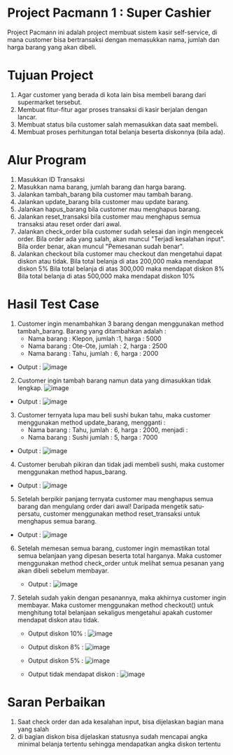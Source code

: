 # Project Pacmann 1 : Super Cashier
Project Pacmann ini adalah project membuat sistem kasir self-service, di mana customer bisa bertransaksi dengan
memasukkan nama, jumlah dan harga barang yang akan dibeli.

# Tujuan Project
1. Agar customer yang berada di kota lain bisa membeli barang dari supermarket tersebut.
2. Membuat fitur-fitur agar proses transaksi di kasir berjalan dengan lancar.
3. Membuat status bila customer salah memasukkan data saat membeli.
4. Membuat proses perhitungan total belanja beserta diskonnya (bila ada).

# Alur Program
1. Masukkan ID Transaksi
2. Masukkan nama barang, jumlah barang dan harga barang.
3. Jalankan tambah_barang bila customer mau tambah barang.
4. Jalankan update_barang bila customer mau update barang.
5. Jalankan hapus_barang bila customer mau menghapus barang.
6. Jalankan reset_transaksi bila customer mau menghapus semua transaksi atau reset order dari awal.
7. Jalankan check_order bila customer sudah selesai dan ingin mengecek order. 
Bila order ada yang salah, akan muncul "Terjadi kesalahan input". 
Bila order benar, akan muncul "Pemesanan sudah benar".
8. Jalankan checkout bila customer mau checkout dan mengetahui dapat diskon atau tidak.
Bila total belanja di atas 200,000 maka mendapat diskon 5%
Bila total belanja di atas 300,000 maka mendapat diskon 8%
Bila total belanja di atas 500,000 maka mendapat diskon 10%

# Hasil Test Case
1. Customer ingin menambahkan 3 barang dengan menggunakan method tambah_barang. 
Barang yang ditambahkan adalah :
    - Nama barang : Klepon, jumlah :1, harga : 5000
    - Nama barang : Ote-Ote, jumlah : 2, harga : 2500
    - Nama barang : Tahu, jumlah : 6, harga : 2000
  - Output :
   ![image](https://user-images.githubusercontent.com/127496480/230802742-61c57b98-de2d-4fa4-af64-b502b172aba8.png)
 
2. Customer ingin tambah barang namun data yang dimasukkan tidak lengkap.
 ![image](https://user-images.githubusercontent.com/127496480/230802916-b9b40e0d-f948-4bef-8a2c-dfba6092ac97.png)
  - Output :
  ![image](https://user-images.githubusercontent.com/127496480/230802931-5fea2b53-f9fe-4bb9-8f7d-940354b687d6.png)

3. Customer ternyata lupa mau beli sushi bukan tahu, maka customer menggunakan method update_barang, mengganti :
    - Nama barang : Tahu, jumlah : 6, harga : 2000, menjadi :
    - Nama barang : Sushi jumlah : 5, harga : 7000
  - Output :
   ![image](https://user-images.githubusercontent.com/127496480/230803298-547bf60c-a899-4593-ba3d-1ae278e3ca2a.png)

4. Customer berubah pikiran dan tidak jadi membeli sushi, maka customer menggunakan method hapus_barang. 
  - Output :
    ![image](https://user-images.githubusercontent.com/127496480/230803485-7fd07df6-9b31-4238-9da1-280b016a73cd.png)

5. Setelah berpikir panjang ternyata customer mau menghapus semua barang dan mengulang order dari awal! Daripada mengetik 
   satu-persatu, customer menggunakan method reset_transaksi untuk menghapus semua barang.
  - Output :
  ![image](https://user-images.githubusercontent.com/127496480/230803720-1fb79d24-32af-41a7-833f-3dbd13d6f0d6.png)

6. Setelah memesan semua barang, customer ingin memastikan total semua belanjaan yang dipesan beserta total harganya.
    Maka customer menggunakan method check_order untuk melihat semua pesanan yang akan dibeli sebelum membayar.
   - Output :
   ![image](https://user-images.githubusercontent.com/127496480/230803846-e1266516-3fa8-40c5-bfc1-9cf6941a4073.png)

7. Setelah sudah yakin dengan pesanannya, maka akhirnya customer ingin membayar. Maka customer menggunakan method 
    checkout() untuk menghitung total belanjaan sekaligus mengetahui apakah customer mendapat diskon atau tidak.
   - Output diskon 10% :
    ![image](https://user-images.githubusercontent.com/127496480/230803947-d15795fb-fd70-49ae-bb1a-db951d1b26af.png)
   
   - Output diskon 8% :
    ![image](https://user-images.githubusercontent.com/127496480/230804130-116d7d4b-9c05-4ff9-9d8c-aca6f45fc930.png)

   - Output diskon 5% :
    ![image](https://user-images.githubusercontent.com/127496480/230804105-b8992341-3012-42e7-9495-57444e6ca0b2.png)
    
   - Output tidak mendapat diskon :
   ![image](https://user-images.githubusercontent.com/127496480/230804163-64266c75-7e20-4d71-be34-6f5bc9f414d8.png)

# Saran Perbaikan
  1. Saat check order dan ada kesalahan input, bisa dijelaskan bagian mana yang salah
  2. di bagian diskon bisa dijelaskan statusnya sudah mencapai angka minimal belanja tertentu sehingga mendapatkan 
      angka diskon tertentu



    
  

